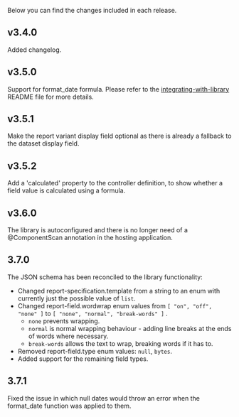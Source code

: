 Below you can find the changes included in each release.

## v3.4.0
Added changelog.

## v3.5.0 
Support for format_date formula. Please refer to the [integrating-with-library](https://github.com/ministryofjustice/hmpps-digital-prison-reporting-lib/blob/main/integrating-with-library.md) README file for more details.

## v3.5.1
Make the report variant display field optional as there is already a fallback to the dataset display field. 

## v3.5.2
Add a 'calculated' property to the controller definition, to show whether a field value is calculated using a formula.

## v3.6.0
The library is autoconfigured and there is no longer need of a @ComponentScan annotation in the hosting application.

## 3.7.0
The JSON schema has been reconciled to the library functionality:

- Changed report-specification.template from a string to an enum with currently just the possible value of `list`.
- Changed report-field.wordwrap enum values from `[ "on", "off", "none" ]`  to `[ "none", "normal", "break-words" ]` .
  - `none` prevents wrapping.
  - `normal`  is normal wrapping behaviour - adding line breaks at the ends of words where necessary.
  - `break-words` allows the text to wrap, breaking words if it has to.
- Removed report-field.type enum values: `null`, `bytes`.
- Added support for the remaining field types. 

## 3.7.1
Fixed the issue in which null dates would throw an error when the format_date function was applied to them. 